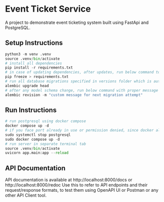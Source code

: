 # Event Ticket Service

A project to demonstrate event ticketing system built using FastApi and PostgreSQL.

## Setup Instructions

```python
python3 -m venv .venv
source .venv/bin/activate
# install all dependencies
pip install -r requirements.txt
# in case of updating dependencies, after updates, run below command to update requirements.txt
pip freeze > requirements.txt
# run all database migrations specified in versions folder which is auto generated by alembic and edited later to perform upgrade() and downgrade()
alembic upgrade head
# after any model schema change, run below command with proper message to create another migration (optional)
alembic revision -m "custom message for next migration attempt"
```

## Run Instructions

```python
# run postgresql using docker compose
docker compose up -d
# if you face port already in use or permission denied, since docker also uses port 5432, stop local postgresql and run below command
sudo systemctl stop postgresql
sudo docker compose up -d
# run server in separate terminal tab
source .venv/bin/activate
uvicorn app.main:app --reload
```

## API Documentation

API documentation is available at http://localhost:8000/docs or http://localhost:8000/redoc
Use this to refer to API endpoints and their request/response formats, to test them using OpenAPI UI or Postman or any other API Client tool.